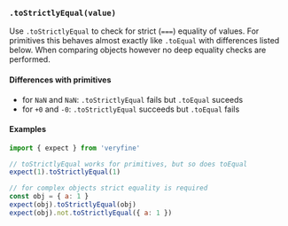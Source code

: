 ### `.toStrictlyEqual(value)`

Use `.toStrictlyEqual` to check for strict (`===`) equality of values. For primitives this behaves almost exactly like `.toEqual` with differences listed below. When comparing objects however no deep equality checks are performed.

#### Differences with primitives

  - for `NaN` and `NaN`: `.toStrictlyEqual` fails but `.toEqual` suceeds
  - for `+0` and `-0`: `.toStrictlyEqual` succeeds but `.toEqual` fails

#### Examples

```javascript
import { expect } from 'veryfine'

// toStrictlyEqual works for primitives, but so does toEqual
expect(1).toStrictlyEqual(1)

// for complex objects strict equality is required
const obj = { a: 1 }
expect(obj).toStrictlyEqual(obj)
expect(obj).not.toStrictlyEqual({ a: 1 })
```
